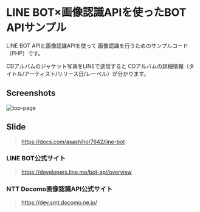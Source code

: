 LINE BOT×画像認識APIを使ったBOT APIサンプル
======================
LINE BOT APIと画像認識APIを使って
画像認識を行うためのサンプルコード（PHP）です。

CDアルバムのジャケット写真をLINEで送信すると
CDアルバムの詳細情報（タイトル/アーティスト/リリース日/レーベル）が分かります。

## Screenshots
![top-page](https://raw.githubusercontent.com/wiki/asashiho/php-linebot/images/line.png)

## Slide
> https://docs.com/asashiho/7642/line-bot
> 

### LINE BOT公式サイト
> https://developers.line.me/bot-api/overview
>

### NTT Docomo画像認識API公式サイト
> https://dev.smt.docomo.ne.jp/
>
